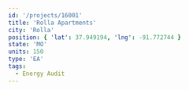 ```yaml
---
id: '/projects/16001'
title: 'Rolla Apartments'
city: 'Rolla'
position: { 'lat': 37.949194, 'lng': -91.772744 }
state: 'MO'
units: 150
type: 'EA'
tags:
  - Energy Audit
---
```

